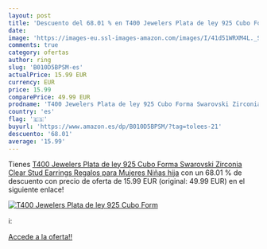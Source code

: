 ```yaml
---
layout: post
title: 'Descuento del 68.01 % en T400 Jewelers Plata de ley 925 Cubo Form'
date: 
image: 'https://images-eu.ssl-images-amazon.com/images/I/41d51WRXM4L._SL200_.jpg'
comments: true
category: ofertas
author: ring
slug: 'B010D5BPSM-es'
actualPrice: 15.99 EUR
currency: EUR
price: 15.99
comparePrice: 49.99 EUR
prodname: 'T400 Jewelers Plata de ley 925 Cubo Forma Swarovski Zirconia Clear Stud Earrings  Regalos para Mujeres Niñas hija'
country: 'es'
flag: '🇪🇸'
buyurl: 'https://www.amazon.es/dp/B010D5BPSM/?tag=tolees-21'
descuento: '68.01'
average: '15.99'
---
```


Tienes [T400 Jewelers Plata de ley 925 Cubo Forma Swarovski Zirconia Clear Stud Earrings  Regalos para Mujeres Niñas hija](https://www.amazon.es/dp/B010D5BPSM/?tag=tolees-21) con un 68.01 % de descuento con precio de oferta de 15.99 EUR (original: 49.99 EUR) en el siguiente enlace!

[![T400 Jewelers Plata de ley 925 Cubo Form](https://images-eu.ssl-images-amazon.com/images/I/41d51WRXM4L._SL200_.jpg)](https://www.amazon.es/dp/B010D5BPSM/?tag=tolees-21)

ℹ️:


[Accede a la oferta!!](https://www.amazon.es/dp/B010D5BPSM/?tag=tolees-21)

